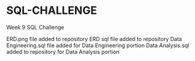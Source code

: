 # SQL-CHALLENGE
Week 9 SQL Challenge

ERD.png file added to repository
ERD sql file added to repository
Data Engineering.sql file added for Data Engineering portion
Data Analysis.sql added to repository for Data Analysis portion